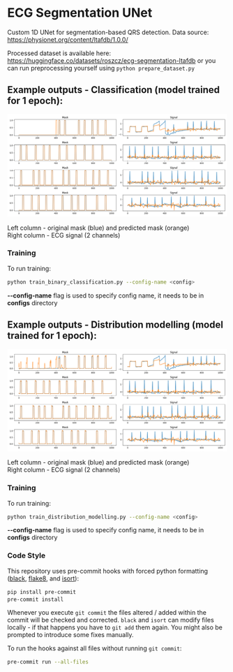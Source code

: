 # ECG Segmentation UNet

Custom 1D UNet for segmentation-based QRS detection. Data source: https://physionet.org/content/ltafdb/1.0.0/

Processed dataset is available here: https://huggingface.co/datasets/roszcz/ecg-segmentation-ltafdb or you can run preprocessing yourself using ```python prepare_dataset.py```

## Example outputs - Classification (model trained for 1 epoch):
![ECG Classification](screenshots/model_trained_test_set.png)

Left column - original mask (blue) and predicted mask (orange) \
Right column - ECG signal (2 channels)

### Training
To run training:
```sh
python train_binary_classification.py --config-name <config>
```
**--config-name** flag is used to specify config name, it needs to be in **configs** directory


## Example outputs - Distribution modelling (model trained for 1 epoch):
![ECG Modelling](screenshots/model_distribution_modelling_test_set.png)

Left column - original mask (blue) and predicted mask (orange) \
Right column - ECG signal (2 channels)

### Training
To run training:
```sh
python train_distribution_modelling.py --config-name <config>
```
**--config-name** flag is used to specify config name, it needs to be in **configs** directory

### Code Style

This repository uses pre-commit hooks with forced python formatting ([black](https://github.com/psf/black),
[flake8](https://flake8.pycqa.org/en/latest/), and [isort](https://pycqa.github.io/isort/)):

```sh
pip install pre-commit
pre-commit install
```

Whenever you execute `git commit` the files altered / added within the commit will be checked and corrected.
`black` and `isort` can modify files locally - if that happens you have to `git add` them again.
You might also be prompted to introduce some fixes manually.

To run the hooks against all files without running `git commit`:

```sh
pre-commit run --all-files
```
